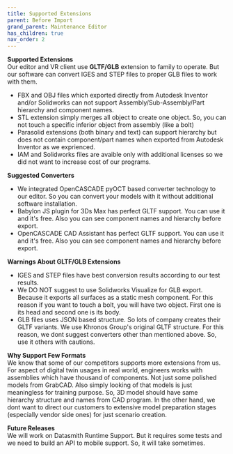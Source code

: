 ```yaml
---
title: Supported Extensions
parent: Before Import
grand_parent: Maintenance Editor
has_children: true
nav_order: 2
---
```


**Supported Extensions**\
Our editor and VR client use **GLTF/GLB** extension to family to operate. But our software can convert IGES and STEP files to proper GLB files to work with them.

+ FBX and OBJ files which exported directly from Autodesk Inventor and/or Solidworks can not support Assembly/Sub-Assembly/Part hierarchy and component names.
+ STL extension simply merges all object to create one object. So, you can not touch a specific inferior object from assembly (like a bolt)
+ Parasolid extensions (both binary and text) can support hierarchy but does not contain component/part names when exported from Autodesk Inventor as we exprienced.
+ IAM and Solidworks files are avaible only with additional licenses so we did not want to increase cost of our programs.

**Suggested Converters**
+ We integrated OpenCASCADE pyOCT based converter technology to our editor. So you can convert your models with it without additional software installation.
+ Babylon JS plugin for 3Ds Max has perfect GLTF support. You can use it and it's free. Also you can see component names and hierarchy before export.
+ OpenCASCADE CAD Assistant has perfect GLTF support. You can use it and it's free. Also you can see component names and hierarchy before export.

**Warnings About GLTF/GLB Extensions**
+ IGES and STEP files have best conversion results according to our test results.
+ We DO NOT suggest to use Solidworks Visualize for GLB export. Because it exports all surfaces as a static mesh component. For this reason if you want to touch a bolt, you will have two object. First one is its head and second one is its body.
+ GLB files uses JSON based structure. So lots of company creates their GLTF variants. We use Khronos Group's original GLTF structure. For this reason, we dont suggest converters other than mentioned above. So, use it others with cautions.

**Why Support Few Formats**\
We know that some of our competitors supports more extensions from us. For aspect of digital twin usages in real world, engineers works with assemblies which have thousand of components. Not just some polished models from GrabCAD.
Also simply looking of that models is just meaningless for training purpose. So, 3D model should have same hierarchy structure and names from CAD program.
In the other hand, we dont want to direct our customers to extensive model preparation stages (especially vendor side ones) for just scenario creation.

**Future Releases**\
We will work on Datasmith Runtime Support. But it requires some tests and we need to build an API to mobile support. So, it will take sometimes. 

